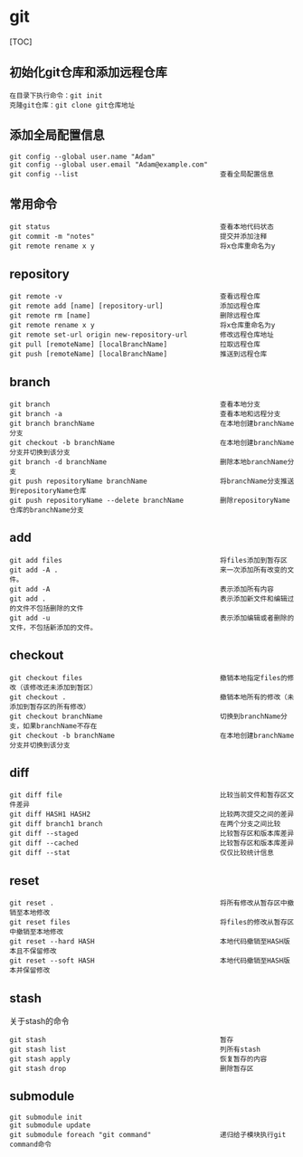 # git

[TOC]

## 初始化git仓库和添加远程仓库

    在目录下执行命令：git init
    克隆git仓库：git clone git仓库地址
## 添加全局配置信息

    git config --global user.name "Adam"
    git config --global user.email "Adam@example.com"
    git config --list                                   查看全局配置信息
## 常用命令

    git status                                          查看本地代码状态
    git commit -m "notes"                               提交并添加注释
    git remote rename x y                               将x仓库重命名为y
## repository

```
git remote -v                             			查看远程仓库
git remote add [name] [repository-url]				添加远程仓库
git remote rm [name]								删除远程仓库
git remote rename x y								将x仓库重命名为y 
git remote set-url origin new-repository-url		修改远程仓库地址
git pull [remoteName] [localBranchName]				拉取远程仓库
git push [remoteName] [localBranchName]				推送到远程仓库                
```

## branch

    git branch                                          查看本地分支
    git branch -a                                       查看本地和远程分支
    git branch branchName                               在本地创建branchName分支
    git checkout -b branchName                          在本地创建branchName分支并切换到该分支
    git branch -d branchName                            删除本地branchName分支
    git push repositoryName branchName                  将branchName分支推送到repositoryName仓库
    git push repositoryName --delete branchName         删除repositoryName仓库的branchName分支	
## add

    git add files                                       将files添加到暂存区
    git add -A .                                        来一次添加所有改变的文件。
    git add -A                                          表示添加所有内容
    git add .                                           表示添加新文件和编辑过的文件不包括删除的文件
    git add -u                                          表示添加编辑或者删除的文件，不包括新添加的文件。
## checkout

    git checkout files                                  撤销本地指定files的修改（该修改还未添加到暂区）
    git checkout .                                      撤销本地所有的修改（未添加到暂存区的所有修改）
    git checkout branchName                             切换到branchName分支，如果branchName不存在
    git checkout -b branchName                          在本地创建branchName分支并切换到该分支
## diff

    git diff file                                       比较当前文件和暂存区文件差异
    git diff HASH1 HASH2                                比较两次提交之间的差异
    git diff branch1 branch                             在两个分支之间比较
    git diff --staged                                   比较暂存区和版本库差异
    git diff --cached                                   比较暂存区和版本库差异
    git diff --stat                                     仅仅比较统计信息
## reset

    git reset .                                         将所有修改从暂存区中撤销至本地修改
    git reset files                                     将files的修改从暂存区中撤销至本地修改
    git reset --hard HASH                               本地代码撤销至HASH版本且不保留修改
    git reset --soft HASH                               本地代码撤销至HASH版本并保留修改
## stash

关于stash的命令

    git stash                                           暂存
    git stash list                                      列所有stash
    git stash apply                                     恢复暂存的内容
    git stash drop                                      删除暂存区
## submodule

    git submodule init
    git submodule update
    git submodule foreach "git command"                 递归给子模块执行git command命令